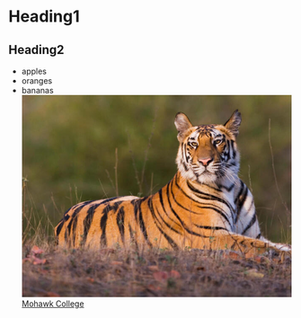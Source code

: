 # Heading1
## Heading2
- apples
- oranges
- bananas
![Tiger](tiger.jpg)
[Mohawk College](https://www.mohawkcollege.ca)